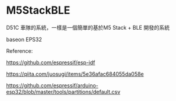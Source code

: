 # M5StackBLE

D51C  車隊的系統，一樣是一個簡單的基於M5 Stack + BLE 開發的系統

baseon EPS32

Reference:

https://github.com/espressif/esp-idf

https://qiita.com/juosugi/items/5e36afac684055da058e

https://github.com/espressif/arduino-esp32/blob/master/tools/partitions/default.csv





